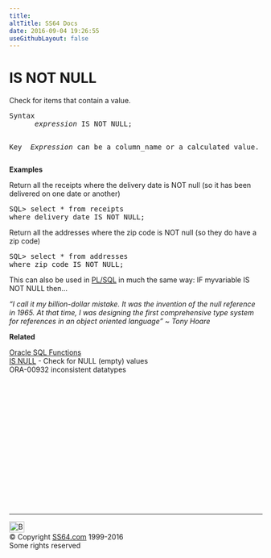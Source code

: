 ```yaml
---
title:
altTitle: SS64 Docs
date: 2016-09-04 19:26:55
useGithubLayout: false
---
```

<!-- #BeginLibraryItem "/Library/head_orasyntax.lbi" --><!-- #EndLibraryItem --><h1>IS NOT NULL </h1> 
<p> Check for items that contain a value.</p>
<pre>Syntax
      <i>expression </i>IS NOT NULL;

Key
<i>   Expression</i> can be a column_name or a calculated value.
</pre>
<p><b>Examples</b></p>
<p>Return all the receipts where the delivery date is NOT null (so it has been delivered on one date or another) </p>
<pre>SQL&gt; select * from receipts<br>where delivery_date IS NOT NULL;
</pre>
<p>Return all the addresses where the zip code is NOT null (so they do have a zip code) </p>
<pre>SQL&gt; select * from addresses<br>where zip_code IS NOT NULL;</pre>
<p>This can also be used in <a href="../oraplsql/index.html">PL/SQL</a> in much the same way: <span class="code">IF myvariable IS NOT NULL then…</span></p>
<p class="quote"><i>“I call it my billion-dollar mistake.  It was the invention of the null reference in 1965. At that time, I was designing the first comprehensive type system for references in an object oriented language” ~ Tony Hoare </i>
</p><p><b>Related</b>
</p><p><a href="syntax-functions.html">Oracle SQL Functions</a><br>
<a href="syntax-is-null.html">IS NULL</a> - Check for NULL (empty) values<br>
ORA-00932 inconsistent datatypes</p><!-- #BeginLibraryItem "/Library/foot_ora.lbi" --><p>
<!-- oracle-footer -->
<ins class="adsbygoogle" style="display:inline-block;width:300px;height:250px" data-ad-client="ca-pub-6140977852749469" data-ad-slot="4275490898"></ins>
<script>
(adsbygoogle = window.adsbygoogle || []).push({});
</script></p>
<hr>
<div id="bl" class="footer"><a href="syntax-is-not-null.html#"><img src="../images/top.png" width="30" height="22" alt="Back to the Top"></a></div>
<div id="br" class="footer, tagline">© Copyright <a href="http://ss64.com/">SS64.com</a> 1999-2016<br>
Some rights reserved</div><!-- #EndLibraryItem -->


